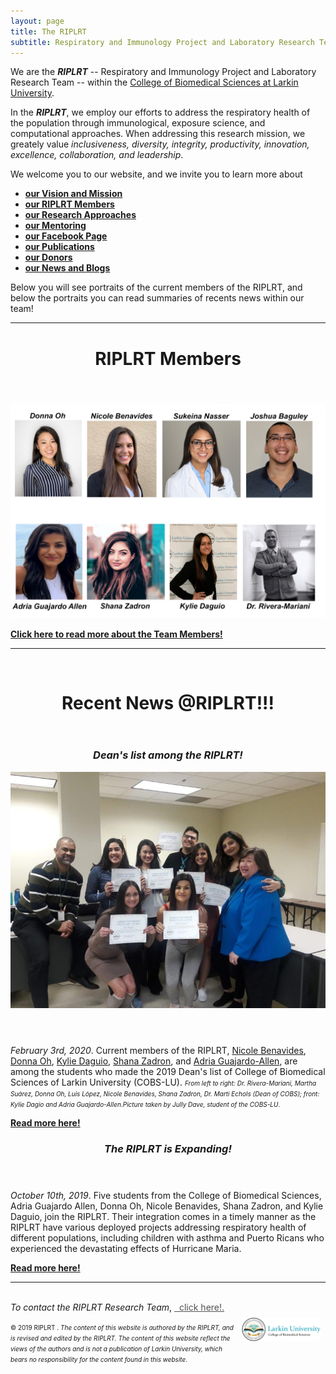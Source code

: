 ```yaml
---
layout: page
title: The RIPLRT
subtitle: Respiratory and Immunology Project and Laboratory Research Team
---
```


<p>We are the <b><i>RIPLRT</i></b> -- Respiratory and Immunology Project and Laboratory Research Team -- within the 
<a href="http://ularkin.org/college-of-biomedical-sciences/" target="_blank">College of Biomedical Sciences at Larkin University</a>.</p>

<p>In the <b><i>RIPLRT</i></b>, we employ our efforts to address the respiratory health of the population through immunological, exposure science, and computational approaches. When addressing this research mission, we greately value <i>inclusiveness, diversity, integrity, productivity, innovation, excellence, collaboration, and leadership</i>.</p>

<p>We welcome you to our website, and we invite you to learn more about</p>

<ul>
	<li><b><a href="mission" class="list-filter">our Vision and Mission</a></b></li>
	<li><b><a href="members" class="list-filter">our RIPLRT Members</a></b></li>
	<li><b><a href="lab" class="list-filter">our Research Approaches</a></b></li>
	<li><b><a href="mentoring" class="list-filter">our Mentoring</a></b></li>
	<li><b><a href="facebook" class="list-filter">our Facebook Page</a></b></li>
	<li><b><a href="publications" class="list-filter">our Publications</a></b></li>
	<li><b><a href="donors" class="list-filter">our Donors</a></b></li>
	<li><b><a href="blog" class="list-filter">our News and Blogs</a></b></li>
</ul>

<p>Below you will see portraits of the current members of the RIPLRT, and below the portraits you can read summaries of recents news within our team!

<hr>
<header> 
 	<h1>RIPLRT Members</h1>
</header>

<a href="https://www.riplrt.com/members/">
  <img src="/img/RIPL_EffectRT11.png" alt="RIPLRT Research Team" class="inline"/>
</a>

<b><a href="https://www.riplrt.com/members">Click here to read more about the Team Members!</a></b>

<hr>

<br>
<header>
	<h1>Recent News @RIPLRT!!!</h1>
</header>

<header>
	<h3><i>Dean's list among the RIPLRT!</i></h3>
	<img src="/img/deans_list_2020.jpeg" alt="RIPLRT Research Team" class="inline"/>
</header>

<p><i>February 3rd, 2020</i>. Current members of the RIPLRT, <a href="https://www.riplrt.com/members/#Nicole%20Benavides">Nicole Benavides</a>, <a href="https://www.riplrt.com/members/#Donna%20Oh">Donna Oh</a>, <a href="https://www.riplrt.com/members/#Kylie%20Daguio">Kylie Daguio</a>, <a href="">Shana Zadron</a>, and <a href="https://www.riplrt.com/members/#Adria%20Guajardo%20Allen">Adria Guajardo-Allen</a>, are among the students who made the 2019 Dean's list of College of Biomedical Sciences of Larkin University (COBS-LU). <font size="1"> <i>From left to right: Dr. Rivera-Mariani, Martha Suárez, Donna Oh, Luis López, Nicole Benavides, Shana Zadron, Dr. Marti Echols (Dean of COBS); front: Kylie Dagio and Adria Guajardo-Allen.</i><i>Picture taken by Jully Dave, student of the COBS-LU</i>.</font></p>

<b> <a href="https://www.linkedin.com/in/larkin-university-613b49140?miniProfileUrn=urn%3Ali%3Afs_miniProfile%3AACoAACJXSC8BJijlRh-GLthYTliimWTtV71peoE&lipi=urn%3Ali%3Apage%3Ad_flagship3_detail_base%3BrKa1m3JMRm6KEdojo2pY2g%3D%3D&licu=urn%3Ali%3Acontrol%3Ad_flagship3_detail_base-original_share_actor_container&lici=gS4M21jhT3SiruupuUGFMQ%3D%3D" class="list-filter">Read more here!</a></b>

<header>
	<h3><i>The RIPLRT is Expanding!</i></h3>
</header>

<p><i>October 10th, 2019</i>. Five students from the College of Biomedical Sciences, Adria Guajardo Allen, Donna Oh, Nicole Benavides, Shana Zadron, and Kylie Daguio, join the RIPLRT. Their integration comes in a timely manner as the RIPLRT have various deployed projects addressing respiratory health of different populations, including children with asthma and Puerto Ricans who experienced the devastating effects of Hurricane Maria.</p> 

<b><a href="https://www.riplrt.com/2019-10-10-new-members-in-riplrt/" class="list-filter">Read more here!</a></b>

<hr>

<br>
<i>To contact the RIPLRT Research Team</i>, 
<a href="mailto:contactus@riplrt.com" target="_blank" style="color:#515151;"><i class="fa fa-envelope" style="font-size:1em"></i> &nbsp; click here!.<br></a>

<a href="http://ularkin.org/college-of-biomedical-sciences/">
  <img src="/img/LU-Biomed-Logo-Horizontal-1.png" alt="College of Biomedical Sciences at Larkin University" align="right" style="width: 25%; height: 25%; margin:8px"/>
</a>

<font size="1">&#169; 2019 RIPLRT . <i>The content of this website is authored by the RIPLRT, and is revised and edited by the RIPLRT. The content of this website reflect the views of the authors and is not a publication of Larkin University, which bears no responsibility for the content found in this website</i>.</font>



